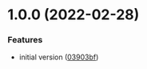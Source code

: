 # 1.0.0 (2022-02-28)


### Features

* initial version ([03903bf](https://github.com/digio/serverless-aws-lambda-architecture/commit/03903bfa409d7c66844f88c4d67d7f1dfd3d9b21))
